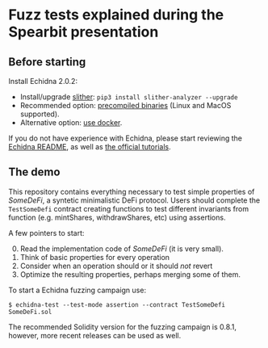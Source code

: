 # Fuzz tests explained during the Spearbit presentation

## Before starting

Install Echidna 2.0.2:

* Install/upgrade [slither](https://github.com/crytic/slither): `pip3 install slither-analyzer --upgrade`
* Recommended option: [precompiled binaries](https://github.com/crytic/echidna/releases/tag/v2.0.2) (Linux and MacOS supported). 
* Alternative option: [use docker]([https://hub.docker.com/layers/echidna/trailofbits/echidna/v2.0.2/images/sha256-2d8f87daad48818c8f0e6aca68be6add7d2e7016e950f22a0ceafa1224f03cde?context=explore]).

If you do not have experience with Echidna, please start reviewing the [Echidna README](https://github.com/crytic/echidna#echidna-a-fast-smart-contract-fuzzer-), as well as [the official tutorials](https://github.com/crytic/building-secure-contracts/tree/master/program-analysis/echidna). 

## The demo

This repository contains everything necessary to test simple properties of *SomeDeFi*, a syntetic minimalistic DeFi protocol. Users should complete the `TestSomeDefi` contract creating functions to test different invariants from function (e.g. mintShares, withdrawShares, etc) using assertions. 

A few pointers to start:

0. Read the implementation code of *SomeDeFi* (it is very small).
1. Think of basic properties for every operation
2. Consider when an operation should or it should *not* revert
3. Optimize the resulting properties, perhaps merging some of them.

To start a Echidna fuzzing campaign use:

```
$ echidna-test --test-mode assertion --contract TestSomeDefi SomeDeFi.sol
```

The recommended Solidity version for the fuzzing campaign is 0.8.1, however, more recent releases can be used as well.

